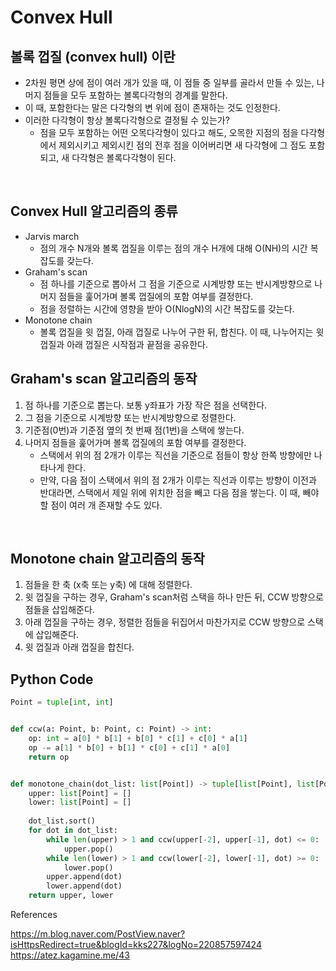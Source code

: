 # Convex Hull

## 볼록 껍질 (convex hull) 이란

- 2차원 평면 상에 점이 여러 개가 있을 때, 이 점들 중 일부를 골라서 만들 수 있는, 나머지 점들을 모두 포함하는 볼록다각형의 경계를 말한다.
- 이 때, 포함한다는 말은 다각형의 변 위에 점이 존재하는 것도 인정한다.
- 이러한 다각형이 항상 볼록다각형으로 결정될 수 있는가?
    - 점을 모두 포함하는 어떤 오목다각형이 있다고 해도, 오목한 지점의 점을 다각형에서 제외시키고 제외시킨 점의 전후 점을 이어버리면 새 다각형에 그 점도 포함되고, 새 다각형은 볼록다각형이 된다.

<br>

## Convex Hull 알고리즘의 종류

- Jarvis march
    - 점의 개수 N개와 볼록 껍질을 이루는 점의 개수 H개에 대해 O(NH)의 시간 복잡도를 갖는다.
- Graham's scan
    - 점 하나를 기준으로 뽑아서 그 점을 기준으로 시계방향 또는 반시계방향으로 나머지 점들을 훑어가며 볼록 껍질에의 포함 여부를 결정한다.
    - 점을 정렬하는 시간에 영향을 받아 O(NlogN)의 시간 복잡도를 갖는다.
- Monotone chain
    - 볼록 껍질을 윗 껍질, 아래 껍질로 나누어 구한 뒤, 합친다. 이 때, 나누어지는 윗 껍질과 아래 껍질은 시작점과 끝점을 공유한다.

## Graham's scan 알고리즘의 동작

1. 점 하나를 기준으로 뽑는다. 보통 y좌표가 가장 작은 점을 선택한다.
2. 그 점을 기준으로 시계방향 또는 반시계방향으로 정렬한다.
3. 기준점(0번)과 기준점 옆의 첫 번째 점(1번)을 스택에 쌓는다.
4. 나머지 점들을 훑어가며 볼록 껍질에의 포함 여부를 결정한다.
    - 스택에서 위의 점 2개가 이루는 직선을 기준으로 점들이 항상 한쪽 방향에만 나타나게 한다.
    - 만약, 다음 점이 스택에서 위의 점 2개가 이루는 직선과 이루는 방향이 이전과 반대라면, 스택에서 제일 위에 위치한 점을 빼고 다음 점을 쌓는다. 이 때, 빼야할 점이 여러 개 존재할 수도 있다.

<br>

## Monotone chain 알고리즘의 동작

1. 점들을 한 축 (x축 또는 y축) 에 대해 정렬한다.
2. 윗 껍질을 구하는 경우, Graham's scan처럼 스택을 하나 만든 뒤, CCW 방향으로 점들을 삽입해준다.
3. 아래 껍질을 구하는 경우, 정렬한 점들을 뒤집어서 마찬가지로 CCW 방향으로 스택에 삽입해준다.
4. 윗 껍질과 아래 껍질을 합친다.

## Python Code

```python
Point = tuple[int, int]


def ccw(a: Point, b: Point, c: Point) -> int:
    op: int = a[0] * b[1] + b[0] * c[1] + c[0] * a[1]
    op -= a[1] * b[0] + b[1] * c[0] + c[1] * a[0]
    return op


def monotone_chain(dot_list: list[Point]) -> tuple[list[Point], list[Point]]:
    upper: list[Point] = []
    lower: list[Point] = []
    
    dot_list.sort()
    for dot in dot_list:
        while len(upper) > 1 and ccw(upper[-2], upper[-1], dot) <= 0:
            upper.pop()
        while len(lower) > 1 and ccw(lower[-2], lower[-1], dot) >= 0:
            lower.pop()
        upper.append(dot)
        lower.append(dot)
    return upper, lower
```


References

https://m.blog.naver.com/PostView.naver?isHttpsRedirect=true&blogId=kks227&logNo=220857597424
https://atez.kagamine.me/43
